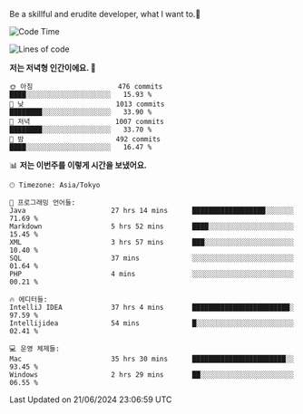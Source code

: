 Be a skillful and erudite developer, what I want to.👶

<!--START_SECTION:waka-->
![Code Time](http://img.shields.io/badge/Code%20Time-920%20hrs%2029%20mins-blue)

![Lines of code](https://img.shields.io/badge/%EC%A0%80%EB%8A%94%20%EC%97%AC%ED%83%9C%EA%B9%8C%EC%A7%80%20-2.3%20million%20%EC%A4%84%EC%9D%98%20%EC%BD%94%EB%93%9C%EB%A5%BC%20%EC%9E%91%EC%84%B1%ED%96%88%EC%96%B4%EC%9A%94.-blue)

**저는 저녁형 인간이에요. 🦉** 

```text
🌞 아침                     476 commits         ████░░░░░░░░░░░░░░░░░░░░░   15.93 % 
🌆 낮　                     1013 commits        ████████░░░░░░░░░░░░░░░░░   33.90 % 
🌃 저녁                     1007 commits        ████████░░░░░░░░░░░░░░░░░   33.70 % 
🌙 밤　                     492 commits         ████░░░░░░░░░░░░░░░░░░░░░   16.47 % 
```


📊 **저는 이번주를 이렇게 시간을 보냈어요.** 

```text
🕑︎ Timezone: Asia/Tokyo

💬 프로그래밍 언어들: 
Java                     27 hrs 14 mins      ██████████████████░░░░░░░   71.69 % 
Markdown                 5 hrs 52 mins       ████░░░░░░░░░░░░░░░░░░░░░   15.45 % 
XML                      3 hrs 57 mins       ███░░░░░░░░░░░░░░░░░░░░░░   10.40 % 
SQL                      37 mins             ░░░░░░░░░░░░░░░░░░░░░░░░░   01.64 % 
PHP                      4 mins              ░░░░░░░░░░░░░░░░░░░░░░░░░   00.21 % 

🔥 에디터들: 
IntelliJ IDEA            37 hrs 4 mins       ████████████████████████░   97.59 % 
Intellijidea             54 mins             █░░░░░░░░░░░░░░░░░░░░░░░░   02.41 % 

💻 운영 체제들: 
Mac                      35 hrs 30 mins      ███████████████████████░░   93.45 % 
Windows                  2 hrs 29 mins       ██░░░░░░░░░░░░░░░░░░░░░░░   06.55 % 
```


 Last Updated on 21/06/2024 23:06:59 UTC
<!--END_SECTION:waka-->

